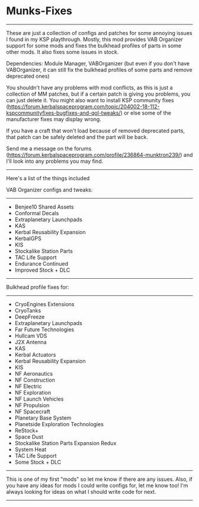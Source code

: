 # Munks-Fixes
--------------------------------------------------------------------------------------------------------------------------------------------------

These are just a collection of configs and patches for some annoying issues I found in my KSP playthrough.
Mostly, this mod provides VAB Organizer support for some mods and fixes the bulkhead profiles of parts in some other mods. It also fixes some issues in stock.

Dependencies: Module Manager, VABOrganizer (but even if you don't have VABOrganizer, it can still fix the bulkhead profiles of some parts and remove deprecated ones)

You shouldn't have any problems with mod conflicts, as this is just a collection of MM patches, but if a certain patch is giving you problems, you can just delete it.
You might also want to install KSP community fixes (https://forum.kerbalspaceprogram.com/topic/204002-18-112-kspcommunityfixes-bugfixes-and-qol-tweaks/) or else some of the manufacturer fixes may display wrong.

If you have a craft that won't load because of removed deprecated parts, that patch can be safely deleted and the part will be back.

Send me a message on the forums (https://forum.kerbalspaceprogram.com/profile/236864-munktron239/) and I'll look into any problems you may find.

--------------------------------------------------------------------------------------------------------------------------------------------------

Here's a list of the things included

VAB Organizer configs and tweaks:

------------------------------------------

- Benjee10 Shared Assets
- Conformal Decals
- Extraplanetary Launchpads
- KAS
- Kerbal Reusability Expansion
- KerbalGPS
- KIS
- Stockalike Station Parts
- TAC Life Support
- Endurance Continued
- Improved Stock + DLC

------------------------------------------

Bulkhead profile fixes for:

------------------------------------------

- CryoEngines Extensions
- CryoTanks
- DeepFreeze
- Extraplanetary Launchpads
- Far Future Technologies
- Hullcam VDS
- J2X Antenna
- KAS
- Kerbal Actuators
- Kerbal Reusability Expansion
- KIS
- NF Aeronautics
- NF Construction
- NF Electric
- NF Exploration
- NF Launch Vehicles
- NF Propulsion
- NF Spacecraft
- Planetary Base System
- Planetside Exploration Technologies
- ReStock+
- Space Dust
- Stockalike Station Parts Expansion Redux
- System Heat
- TAC Life Support
- Some Stock + DLC
--------------------------------------------------------------------------------------------------------------------------------------------------

This is one of my first "mods" so let me know if there are any issues.
Also, if you have any ideas for mods I could write configs for, let me know too! I'm always looking for ideas on what I should write code for next.

--------------------------------------------------------------------------------------------------------------------------------------------------
